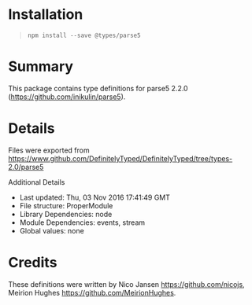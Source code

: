 # Installation
> `npm install --save @types/parse5`

# Summary
This package contains type definitions for parse5 2.2.0 (https://github.com/inikulin/parse5).

# Details
Files were exported from https://www.github.com/DefinitelyTyped/DefinitelyTyped/tree/types-2.0/parse5

Additional Details
 * Last updated: Thu, 03 Nov 2016 17:41:49 GMT
 * File structure: ProperModule
 * Library Dependencies: node
 * Module Dependencies: events, stream
 * Global values: none

# Credits
These definitions were written by Nico Jansen <https://github.com/nicojs>, Meirion Hughes <https://github.com/MeirionHughes>.
